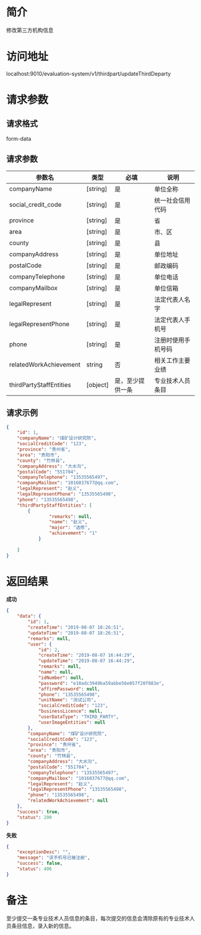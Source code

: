 # 简介
修改第三方机构信息

# 访问地址
localhost:9010/evaluation-system/v1/thirdpart/updateThirdDeparty

# 请求参数
## 请求格式
form-data
## 请求参数
|参数名|类型|必填|说明|
|-|-|-|-|
|companyName|[string]|是|单位全称|
|social_credit_code|[string]|是|统一社会信用代码|
|province|[string]|是|省|
|area|[string]|是|市、区|
|county|[string]|是|县|
|companyAddress|[string]|是|单位地址|
|postalCode|[string]|是|邮政编码|
|companyTelephone|[string]|是|单位电话|
|companyMailbox|[string]|是|单位信箱|
|legalRepresent|[string]|是|法定代表人名字|
|legalRepresentPhone|[string]|是|法定代表人手机号|
|phone|[string]|是|注册时使用手机号码|
|relatedWorkAchievement|string|否|相关工作主要业绩|
|thirdPartyStaffEntities|[object]|是，至少提供一条|专业技术人员条目|

## 请求示例
```json
{
	"id": 1,
    "companyName": "煤矿设计研究院",
    "socialCreditCode": "123",
    "province": "贵州省",
    "area": "贵阳市",
    "county": "竹林县",
    "companyAddress": "大水沟",
    "postalCode": "551704",
    "companyTelephone": "13535565497",
    "companyMailbox": "1016037677@qq.com",
    "legalRepresent": "赵义",
    "legalRepresentPhone": "13535565498",
    "phone": "13535565498",
    "thirdPartyStaffEntities": [
    	{
                "remarks": null,
                "name": "赵义",
                "major": "选修",
                "achievement": "1"
            }
    	
    ]
}
```

# 返回结果
**成功**
```json
{
    "data": {
        "id": 1,
        "createTime": "2019-08-07 18:26:51",
        "updateTime": "2019-08-07 18:26:51",
        "remarks": null,
        "user": {
            "id": 2,
            "createTime": "2019-08-07 16:44:29",
            "updateTime": "2019-08-07 16:44:29",
            "remarks": null,
            "name": null,
            "idNumber": null,
            "password": "e10adc3949ba59abbe56e057f20f883e",
            "affirmPassword": null,
            "phone": "13535565498",
            "unitName": "测试公司",
            "socialCreditCode": "123",
            "businessLicence": null,
            "userDataType": "THIRD_PARTY",
            "userImageEntities": null
        },
        "companyName": "煤矿设计研究院",
        "socialCreditCode": "123",
        "province": "贵州省",
        "area": "贵阳市",
        "county": "竹林县",
        "companyAddress": "大水沟",
        "postalCode": "551704",
        "companyTelephone": "13535565497",
        "companyMailbox": "1016037677@qq.com",
        "legalRepresent": "赵义",
        "legalRepresentPhone": "13535565498",
        "phone": "13535565498",
        "relatedWorkAchievement": null
    },
    "success": true,
    "status": 200
}
```

**失败**
```json
{
    "exceptionDesc": "",
    "message": "该手机号已被注册",
    "success": false,
    "status": 406
}
```

# 备注
至少提交一条专业技术人员信息的条目，每次提交的信息会清除原有的专业技术人员条目信息，录入新的信息。